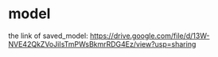 # model
the link of saved_model: https://drive.google.com/file/d/13W-NVE42QkZVoJiIsTmPWsBkmrRDG4Ez/view?usp=sharing
